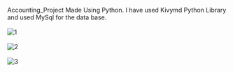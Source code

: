 Accounting_Project Made Using Python. I have used Kivymd Python Library and used MySql for the data base.
<br><br>
![1](https://user-images.githubusercontent.com/74316509/150781525-46702dfc-771d-4f5c-abf2-9cab38473914.png)
<br><br>
![2](https://user-images.githubusercontent.com/74316509/150781824-ae51d7da-40a0-4724-b41f-b7ac1f073918.png)
<br><br>
![3](https://user-images.githubusercontent.com/74316509/150781863-6dc4218e-1358-40d5-ac35-fe1cc982bcd0.png)
